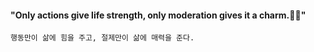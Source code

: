 #### "Only actions give life strength, only moderation gives it a charm.🐍🐍" ####

``` 행동만이 삶에 힘을 주고, 절제만이 삶에 매력을 준다. ```
#

